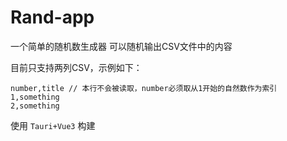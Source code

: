 # Rand-app
一个简单的随机数生成器
可以随机输出CSV文件中的内容

目前只支持两列CSV，示例如下：  
```
number,title // 本行不会被读取，number必须取从1开始的自然数作为索引
1,something
2,something  
```

使用 `Tauri+Vue3` 构建
